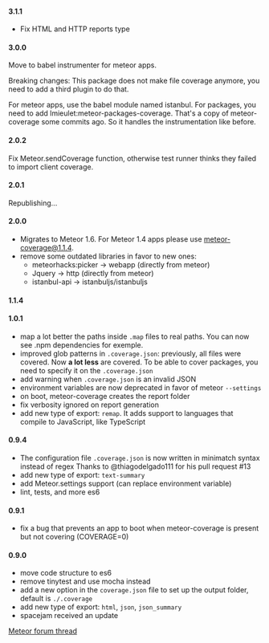 #### 3.1.1
-   Fix HTML and HTTP reports type

#### 3.0.0
Move to babel instrumenter for meteor apps. 

Breaking changes:
This package does not make file coverage anymore, you need to add a third plugin to do that.

For meteor apps, use the babel module named istanbul. 
For packages, you need to add lmieulet:meteor-packages-coverage. That's a copy of meteor-coverage some commits ago. So it handles the instrumentation like before. 

#### 2.0.2
Fix Meteor.sendCoverage function, otherwise test runner thinks they failed to import client coverage.  

#### 2.0.1
Republishing...

#### 2.0.0
-   Migrates to Meteor 1.6.
    For Meteor 1.4 apps please use meteor-coverage@1.1.4.
-   remove some outdated libraries in favor to new ones:
      - meteorhacks:picker -> webapp (directly from meteor)
      - Jquery -> http (directly from meteor)
      - istanbul-api -> istanbuljs/istanbuljs

#### 1.1.4

#### 1.0.1
-   map a lot better the paths inside `.map` files to real paths. You can now see .npm dependencies for exemple.
-   improved glob patterns in `.coverage.json`: previously, all files were covered. Now **a lot less** are covered. To be able to cover packages, you need to specify it on the `.coverage.json`  
-   add warning when `.coverage.json` is an invalid JSON
-   environment variables are now deprecated in favor of meteor `--settings`
-   on boot, meteor-coverage creates the report folder
-   fix verbosity ignored on report generation
-   add new type of export: `remap`. It adds support to languages that compile to JavaScript, like TypeScript

#### 0.9.4

-   The configuration file `.coverage.json` is now written in minimatch syntax instead of regex
    Thanks to @thiagodelgado111 for his pull request #13
-   add new type of export: `text-summary`
-   add Meteor.settings support (can replace environment variable)
-   lint, tests, and more es6

#### 0.9.1

-   fix a bug that prevents an app to boot when meteor-coverage is present but not covering (COVERAGE=0)

#### 0.9.0

-   move code structure to es6
-   remove tinytest and use mocha instead
-   add a new option in the `coverage.json` file to set up the output folder, default is `./.coverage`
-   add new type of export: `html`, `json`, `json_summary`
-   spacejam received an update

[Meteor forum thread](https://forums.meteor.com/t/coverage-on-meteor/20035)
